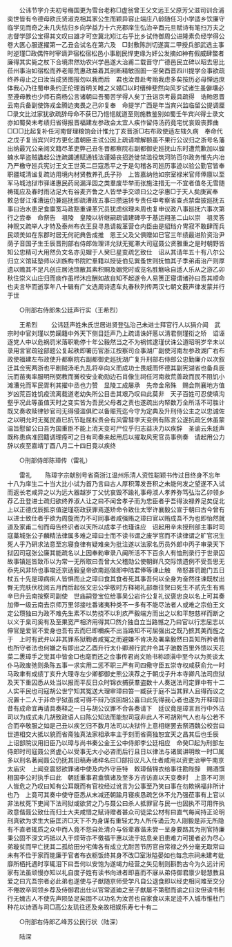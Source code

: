<!-- { "loadSidebar": true } -->
　　公讳节字介夫初号梅国更为雪台老称□虚翁曾王父文远王父原芳父滋司训合浦奕世皆有令德母欧氏贤淑克相其家公生而颖异容止端庄八龄随任习小学适乡饮廉守临学见而奇之未几失怙归乡向学益力十六充郡庠生弘治辛酉元旦赋诗有笔扫万夫之志督学邵公宝得其文叹曰雄才可空冀北矧江右乎比乡试侍御周公进隆素负经学得公卷大匧心服遂擢第一乙丑会试名在第六及　□封敷陈剀切遂寘二甲授兵部武选主事时逆瑾□政偶忤时宰谪尹宿松宿松邑小事剧民悍吏缘为奸公发摘如神有假威肆螫者廉得其实毙之杖下合境肃然劝农兴学邑遂大治甫二载晋守广德邑民立碑以昭去思比莅州事治如宿松而养老赈荒惠政益着其剖断精敏囹圄一空癸酉晋四川提学佥事欲疏终养母止之曰汝当成贤图报勿以我而后　君也汝昔赴考贻我虑多矣按历必母惮远庶体我心乃往蜀申条约正伦理首明关睢之义婚□以时缙绅斐然向风岁试诸生虽僻壤必至遵母教也少师石斋杨公言诸朝曰吾蜀苦学得人矣丁丑诣京考最具疏得　诰貤恩晋云南兵备副使饰戎金腾边夷畏之己卯复奉　命提学广西是年当宾兴监临留公提调厘□录文比过家犹欲疏辞母命不获巳乃悒悒就道至则施教鉴别如蜀壬午宾兴得士录文亦如蜀癸未考绩归省得报晋福建左参政会太宜人疾作留侍汤药竟宅忧哀毁丧葬曲□□□比起复补任河南督理粮饷会计惟允丁亥晋浙□右布政使适左辖久病　奉命代之戊子复当宾兴时方更化遣朝臣主试公因上疏请增解额虽不果行公议归之浙号名藩出纳最冗公亲阅文籍尽革吏弊己丑冬晋都察院右副都御史廵抚山东时遭荒歉加以蝗蝻水旱盗贼蠭起公连疏蠲逋赋通钱法谨婚丧招迯徙禁滥役筑河防百尔政务惟先内冶乃严檄守廵兵宪讨王文王世英二巨寇悉平之于是勾稽各司廵历事迹以验公勤官皆奉职疆域清谧复疏访用境内材贤教养孔氏子孙　上皆嘉纳他如宗室禄米官师俸廪以至军马城池狱市驿递惠民药局漏泽园之类羣废毕举而张施注措无一不宜者值冬无雪随祷辄应及春时雨沾足大有谷麦齐鲁之人皆举手交颂曰公之孚惠□于天人矣庚寅奉　敕总督江淮漕运仍兼廵抚即疏漕政五事曰攒运转专责任申考察省查点禁盘披廵抚五事曰治水患足食廪宽马政豁重课革冗员犹虑综理未周也复申议政八事廵抚六事次第行之尝奉　命祭告　祖陵　皇陵以祈继嗣疏请建碑亭于基运翔圣二山以崇　祖灵答神贶又疏举人才特及泰州布衣王艮寻恳请裁革营仓内臣由是貂珰介冑寂不敢肆而兵民颂羙如在东郡时居无何祀典告成推　恩王父及父俱赠如巳官三年绩最进阶资治尹荫子音国子生壬辰晋刑部右侍郎佐理详允狱无冤滞大司寇聂公贤雅重之是时朝野皆知公忠精可大用然负文名亦见媢于人癸巳星变疏乞致仕　诏从其请年五十有八尔公归立义馆延塾师以训族构书院贮羣籍以授徒伯见巽蚤世则抚恤其子季弟甫治产则厚遗以赡其不足凡创庄居池馆散其素积赒及姻党时或览名胜觞咏自适人乐从之游乙卯秋住崇义山庄归而痰作虽栉沐应酬如故自知不起遂令人易箦正寝谓诸孙曰吾其顺命也夫言毕而逝享年八十辑有广文选周诗遗车丸春秋列传两汉七朝文薮声律发蒙并行于世 

　　○刑部右侍郎朱公廷声行实（王希烈） 

　　王希烈 
　　公讳廷声姓朱氏世居进贤登弘治己未进士拜官行人以狷介闻　武宗时中官刘瑾以势躏籍中外天下侧目廷声乃上疏请诛奸慝以清君侧瑾衔之矫　诏诬逐党人中以危祸罚米落职勒停十年公毅然当之不为祸怵逮瑾伏诛公道昭明岁辛未以录用言官疏铨部题公复起秩即署历官浙江按察司佥事湖广副使河南左参政湖广右布政使福建左布政使升都察院右副都御史廵抚湖广复升刑部右侍郎公忠勤廉介以次叙迁其佥宪两浙也平剧贼汤毛九乱将卒向义而成功士畏威而怀德其副宪湖省也备兵辰沅而苗夷率服明刑弼教而黉校安业勒勋边石肖像生祠任河南救荒善政而民不阻饥小滩漕兑而军民胥利其擢中丞也力赞　显陵工成屡承　先帝金帛殊　赐会荆襄地方值岁凶荒百姓饥疫流离载道老幼失所公目击其艰乃叹曰此莫非　天子百姓可忍使填沟壑乎况此等虽值天时之变实皆为吾民父母者之责也遂疏出内帑数万全所活不可胜计既又奏收赎律钞官司无得侵滥俱贮以备赈荒迄今守为定典及升刑侍公主之以忠诚佐之以明允时无冤民直巳抗节耻屈权贵会有风雷彗孛天变例有陈言公遂抗疏乞休虽蒙　温旨慰留公曰吾为国重臣不能上消天变可尸位乎归志益决力以疾辞　圣谕云朱廷声既称患病准回籍调理痊可之日有司奏来起用后以擢取风宪官员事例奏　请起用公力辞以疾至嘉靖丁酉八月二十四日竟以疾终 

　　○刑部侍郎陈璋传（雷礼） 

　　雷礼 
　　陈璋字宗献别号省斋浙江温州乐清人资性聪颖书传过目终身不忘年十八为庠生二十当大比小试为首乃言曰古人厚积薄发吾积之未能何发之望遂不入试而返长老咸异之以为远大器越岁丁父忧哀毁不踰礼事母淑人孝养弥笃弘治乙卯领乡荐乙丑登进士疏归欲终养淑人让之曰不闻舍孝子而为忠臣者乎吾得汝禄养足矣促北上以正德戊辰抵京值逆瑾窃政获罪焉遂矫命令致仕太宰许襄毅公宣于朝曰古今曾有以进士致仕者乎欲为周旋而力不可同事者咸强贿之璋曰官以贿成吾不为也即怡然就道及家甫二旬而母告终识者以天所以成孝子也瑾诛应　诏起用辛未授刑部主事时司寇藁城张公子麟精法律属多难之璋曰士而不读书谓之废学官而不读律谓之旷官况生死人乎乃研求法意至忘寝食律有疑难亲为批注遂以法家名历员外郎中丙子审录天下狱囚司寇张公廉其能疏名以上因奉勑审录八闽所活不下百余人有恤刑录行于世录囚故事镇廵皆致币以为常一无所取曰吾曾大父稽勋公使朝鲜凡交际馈遗例不受吾思无忝先风非矫也事竣还京适毅皇帝欲南廵偕郎中陆君俸等谏止触　帝怒甚罚跪门五日杖五十先是璋病痢人皆惧而止之璋曰食其食者死其事吾何以全身为奋然往谏既杖出臀无完肤伏枕阅五月而后起张文忠公孚敬时方释褐礼部亟往贺曰死生不贰先生有焉辛巳升云南按察司副使　世庙嗣登宝位给事吴公岩许公复礼议褒忠良以名上可其奏加俸一级云南去京师万里邻接吐番诸夷种类不一多有不能尽法者人或难之宗伯王文定公瓒独曰为政不难先生素不以势挠不以利疚严毅端方而出之以和平恕慈祥而断之以义于臬司奚有及至果宽严相济用得其□然介独自立当路憾之乃曰官以行志屈志以伸官是爱官不爱身也吾有去而巳即穪疾不出当路知不可屈强出之既乃摭其美而旌之于　上时有武弁以非其罪系狱鞫者咸冤之而避嫌不肯决及署臬毅然曰吾知所矜者情也所守者法也何嫌之有即出之乙酉升行太仆卿濒行武弁令其子驰数百里外馈以天花菜二褁璋手之觉其中皆金□也麾而还之佥事传君尚文贻书称颂滇中至今以为羙谈太仆马政废弛则条陈五事一求实用二惩不职三严有司四儆守臣五崇寺权咸获俞允一时马政聿有成绩丁亥升大理寺左少卿都御史熊公浃荐之于朝戊子升本寺卿凡法司庶狱及天下重囚悉从处当以报而平反日众时锦衣捕获羣盗数十人奏送法司定罪中有十二人实平民也司寇胡公世宁知其冤送大理审璋曰笞一臧获于庭不当其罪人且得而议之况置十二人于非命乎狱虽成可得不辩乃驳回胡公喜曰此先得我心者也遂为开释璋曰昔有成命宜再请具奏释之一日与胡公议罪不合各奏请下　廷议竟是璋言且行中外法司以为成式未几胡致政语人曰陈公知法而能恕司寇非此人不可胡刚气人也与公若不合而卒敬服之如是己丑以疾乞归不数月法司以决狱忤上意相继罢去祭酒魏公校尝曰世道相交大抵以貌而省斋独真法家相承率主于刻而省斋独恕宜天之昌其后也壬辰　上诏部院议用旧臣乃以璋与尚书秦公金王公中侍郎李公廷相应　命癸□起为刑部左侍郎时司寇聂公贤虗心以受事无大小必咨而后行且日以律法与诸属讲明故一时□属多以刑名著闻聂公仍抚其旧稿寿诸梓名曰□部招议凡入仕者咸用以资吏治甲午南京　太庙灾　上闻变震怒欲罪诸中使及内外守臣特　敕璋偕锦衣给事往勘陛辞　赐酒馔相国李公时执手曰此　朝廷重事君盍慎诸及至多方咨访直以天变奏时　上意不可测人皆危之乃叹曰知有公耳既而有官校经过讹言为公事至乃笑曰事在勿欺祸福非所计也乃　上竟可其奏中使守臣悉从末减还朝踰月寝疾恳疏乞休不允乃强莅事有上官以非法杖死下吏闻下法司狱或欲贷之乃与聂公曰杀人抵罪官与民一也固执不可用忤执政意偕聂公致仕而归士大夫咸惜之赋诗赠者甚众司徒梁公材有曰直气每闻持正论明刑真欲为求生大臣匡济□天下不为身谋有重轻尤为人所传诵云为人刚毅是非无所隐有不直者辄质之众中而人竟不怨自处清介与俗辈寡谐未尝一呈身要路其为刑官持廉秉公固不深文巧抵以入于烦苛亦不徼福干惠以流于姑息亲旧患难力可援者必为尽心弟璇贫而早亡抚其二孤给田分宅俾各有成立尤耐苦节历官自常禄之外分毫无取常曰未有不俭于家而能廉于官者布衣粝饭终其身不改□室湫隘晏如也每念宗祠未建考妣靡所栖托遇时享辄泪下曰吾何以安饱为遂竭力经营之矢见制则斟酌古今为久远计闲家有法虽顽慢亦知以礼自度子姓有读书向进者即喜而不寐从弟侍御君廪少聪慧教且爱之曰亢吾宗者必此弟也遂使与子猷随京师受学凡自公退食即以经史相问难至交分不倦故卒同领乡荐及侍御君出仕以官常道廸之至子猷屡不第慰而谕之曰汝但读书制行无媿古人不使先声陨坠足矣固不以功名为汝苦也自家食以来足迹不入城市惟杜门种花以诗酒与司□高公友玑往还及亲故相娱乐寿七十有二 

　　○刑部右侍郎乙峰苏公民行状（陆深） 

　　陆深 
